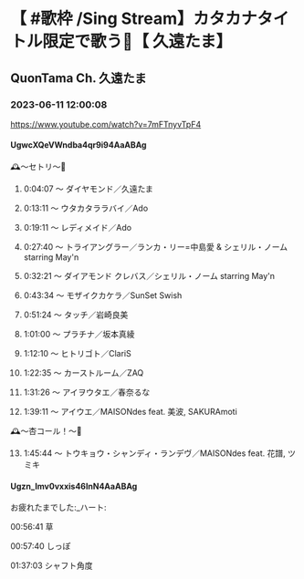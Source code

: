# 【 #歌枠 /Sing Stream】カタカナタイトル限定で歌う🌺【 久遠たま】

## QuonTama Ch. 久遠たま

### 2023-06-11 12:00:08

https://www.youtube.com/watch?v=7mFTnyvTpF4

#### UgwcXQeVWndba4qr9i94AaABAg

🕰～セトリ～🥀



01. 0:04:07 ～ ダイヤモンド／久遠たま



02. 0:13:11 ～ ウタカタララバイ／Ado



03. 0:19:11 ～ レディメイド／Ado



04. 0:27:40 ～ トライアングラー／ランカ・リー=中島愛 & シェリル・ノームstarring May'n



05. 0:32:21 ～ ダイアモンド クレバス／シェリル・ノーム starring May'n



06. 0:43:34 ～ モザイクカケラ／SunSet Swish



07. 0:51:24 ～ タッチ／岩崎良美



08. 1:01:00 ～ プラチナ／坂本真綾



09. 1:12:10 ～ ヒトリゴト／ClariS



10. 1:22:35 ～ カーストルーム／ZAQ



11. 1:31:26 ～ アイヲウタエ／春奈るな



12. 1:39:11 ～ アイウエ／MAISONdes feat. 美波, SAKURAmoti



🕰～杏コール！～🥀



13. 1:45:44 ～ トウキョウ・シャンディ・ランデヴ／MAISONdes feat. 花譜, ツミキ



#### Ugzn_lmv0vxxis46lnN4AaABAg

お疲れたまでした:_ハート:

00:56:41 草

00:57:40 しっぽ

01:37:03 シャフト角度

